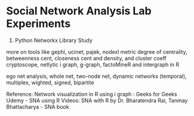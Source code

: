 # Social Network Analysis Lab Experiments

1) Python Networkx Library Study

more on tools like gephi, ucinet, pajek, nodexl
metric degree of centrality, betweenness cent, closeness cent and density, and cluster coeff
cryptoscope, netlytic
i graph, g-graph, factoMineR and intergraph in R

ego net analysis, whole net, two-node net, dynamic networks (temporal), multiplex, wighted, signed, bipartite

Reference:
Network visualization in R using i graph : Geeks for Geeks
Udemy - SNA using R
Videos: SNA with R by Dr. Bharatendra Rai, Tanmay Bhattacharya - SNA book
